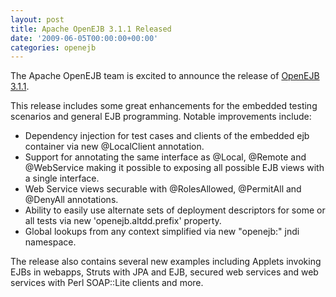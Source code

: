 ```yaml
---
layout: post
title: Apache OpenEJB 3.1.1 Released
date: '2009-06-05T00:00:00+00:00'
categories: openejb
---
```

The Apache OpenEJB team is excited to announce the release of <a href="http://openejb.apache.org/openejb-311.html">OpenEJB 3.1.1</a>.

This release includes some great enhancements for the embedded testing scenarios and general EJB programming.  Notable improvements include:

  - Dependency injection for test cases and clients of the embedded ejb container via new @LocalClient annotation.
  - Support for annotating the same interface as @Local, @Remote and @WebService making it possible to exposing all possible EJB views with a single interface.
  - Web Service views securable with @RolesAllowed, @PermitAll and @DenyAll annotations.
  - Ability to easily use alternate sets of deployment descriptors for some or all tests via new 'openejb.altdd.prefix' property.
  - Global lookups from any context simplified via new "openejb:" jndi namespace.

The release also contains several new examples including Applets invoking EJBs in webapps, Struts with JPA and EJB, secured web services and web services with Perl SOAP::Lite clients and more.

